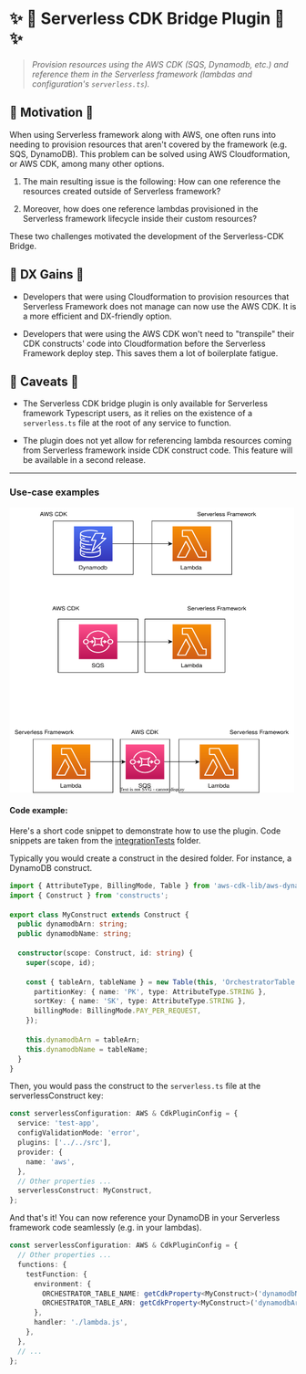 # :sparkles: :rocket: Serverless CDK Bridge Plugin :rocket: :sparkles:

> _Provision resources using the AWS CDK (SQS, Dynamodb, etc.) and reference them in the Serverless framework (lambdas and configuration's `serverless.ts`)._

## :muscle: Motivation :muscle:

When using Serverless framework along with AWS, one often runs into needing to provision resources that aren't covered by the framework (e.g. SQS, DynamoDB). This problem can be solved using AWS Cloudformation, or AWS CDK, among many other options.

1. The main resulting issue is the following: How can one reference the resources created outside of Serverless framework?

2. Moreover, how does one reference lambdas provisioned in the Serverless framework lifecycle inside their custom resources?

These two challenges motivated the development of the Serverless-CDK Bridge.

## :gift: DX Gains :gift:

- Developers that were using Cloudformation to provision resources that Serverless Framework does not manage can now use the AWS CDK. It is a more efficient and DX-friendly option.

- Developers that were using the AWS CDK won't need to "transpile" their CDK constructs' code into Cloudformation before the Serverless Framework deploy step. This saves them a lot of boilerplate fatigue.

## :raised_hands: Caveats :raised_hands:

- The Serverless CDK bridge plugin is only available for Serverless framework Typescript users, as it relies on the existence of a `serverless.ts` file at the root of any service to function.

- The plugin does not yet allow for referencing lambda resources coming from Serverless framework inside CDK construct code. This feature will be available in a second release.

---

### Use-case examples

<img width="500" height="500" src="./static/lambda-sqs-lambda.drawio.svg"/>

#### Code example:

Here's a short code snippet to demonstrate how to use the plugin. Code snippets are taken from the [integrationTests](./integrationTests/) folder.

Typically you would create a construct in the desired folder. For instance, a DynamoDB construct.

```ts
import { AttributeType, BillingMode, Table } from 'aws-cdk-lib/aws-dynamodb';
import { Construct } from 'constructs';

export class MyConstruct extends Construct {
  public dynamodbArn: string;
  public dynamodbName: string;

  constructor(scope: Construct, id: string) {
    super(scope, id);

    const { tableArn, tableName } = new Table(this, 'OrchestratorTable', {
      partitionKey: { name: 'PK', type: AttributeType.STRING },
      sortKey: { name: 'SK', type: AttributeType.STRING },
      billingMode: BillingMode.PAY_PER_REQUEST,
    });

    this.dynamodbArn = tableArn;
    this.dynamodbName = tableName;
  }
}
```

Then, you would pass the construct to the `serverless.ts` file at the serverlessConstruct key:

```ts
const serverlessConfiguration: AWS & CdkPluginConfig = {
  service: 'test-app',
  configValidationMode: 'error',
  plugins: ['../../src'],
  provider: {
    name: 'aws',
  },
  // Other properties ...
  serverlessConstruct: MyConstruct,
};
```

And that's it! You can now reference your DynamoDB in your Serverless framework code seamlessly (e.g. in your lambdas).

```ts
const serverlessConfiguration: AWS & CdkPluginConfig = {
  // Other properties ...
  functions: {
    testFunction: {
      environment: {
        ORCHESTRATOR_TABLE_NAME: getCdkProperty<MyConstruct>('dynamodbName'),
        ORCHESTRATOR_TABLE_ARN: getCdkProperty<MyConstruct>('dynamodbArn'),
      },
      handler: './lambda.js',
    },
  },
  // ...
};
```

